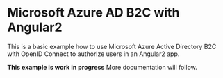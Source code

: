 # Microsoft Azure AD B2C with Angular2
This is a basic example how to use Microsoft Azure Active Directory B2C with OpenID Connect to authorize users in an Angular2 app.

**This example is work in progress** 
More documentation will follow.